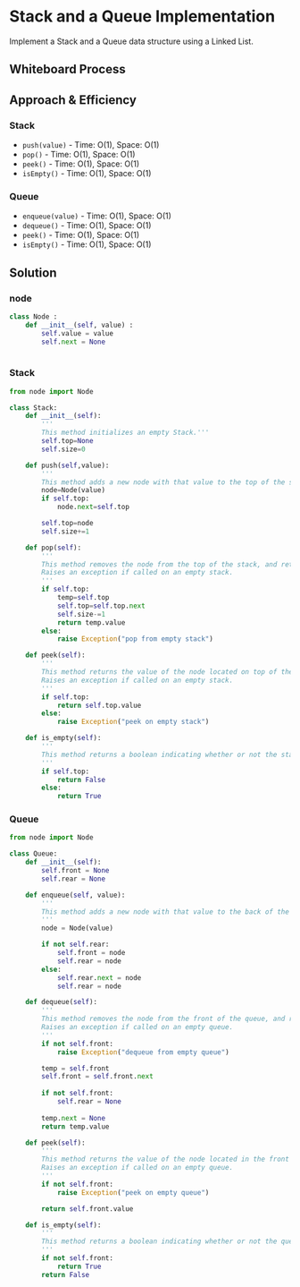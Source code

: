 # Stack and a Queue Implementation
<!-- Description of the challenge -->
Implement a Stack and a Queue data structure using a Linked List.

## Whiteboard Process
<!-- Embedded whiteboard image -->

## Approach & Efficiency
<!-- What approach did you take? Why? What is the Big O space/time for this approach? -->
### Stack

- `push(value)` - Time: O(1), Space: O(1)
- `pop()` - Time: O(1), Space: O(1)
- `peek()` - Time: O(1), Space: O(1)
- `isEmpty()` - Time: O(1), Space: O(1)

### Queue

- `enqueue(value)` - Time: O(1), Space: O(1)
- `dequeue()` - Time: O(1), Space: O(1)
- `peek()` - Time: O(1), Space: O(1)
- `isEmpty()` - Time: O(1), Space: O(1)

## Solution

<!-- Show how to run your code, and examples of it in action -->

### node

```python
class Node :
    def __init__(self, value) :
        self.value = value
        self.next = None
       
```

### Stack

```python
from node import Node

class Stack:
    def __init__(self):
        '''
        This method initializes an empty Stack.'''
        self.top=None
        self.size=0

    def push(self,value):
        '''
        This method adds a new node with that value to the top of the stack with an O(1) Time performance.'''
        node=Node(value)
        if self.top:
            node.next=self.top

        self.top=node
        self.size+=1

    def pop(self):
        '''
        This method removes the node from the top of the stack, and returns the node’s value.
        Raises an exception if called on an empty stack.
        '''
        if self.top:
            temp=self.top
            self.top=self.top.next
            self.size-=1
            return temp.value
        else:
            raise Exception("pop from empty stack")

    def peek(self):
        '''
        This method returns the value of the node located on top of the stack, without removing it from the stack.
        Raises an exception if called on an empty stack.
        '''
        if self.top:
            return self.top.value
        else:
            raise Exception("peek on empty stack")

    def is_empty(self):
        '''
        This method returns a boolean indicating whether or not the stack is empty.
        '''
        if self.top:
            return False
        else:
            return True

```

### Queue

```python
from node import Node

class Queue:
    def __init__(self):
        self.front = None
        self.rear = None

    def enqueue(self, value):
        '''
        This method adds a new node with that value to the back of the queue with an O(1) Time performance.     
        '''
        node = Node(value)

        if not self.rear:
            self.front = node
            self.rear = node
        else:
            self.rear.next = node
            self.rear = node

    def dequeue(self):
        '''
        This method removes the node from the front of the queue, and returns the node’s value.
        Raises an exception if called on an empty queue.
        '''
        if not self.front:
            raise Exception("dequeue from empty queue")

        temp = self.front
        self.front = self.front.next
        
        if not self.front:
            self.rear = None
        
        temp.next = None
        return temp.value

    def peek(self):
        '''
        This method returns the value of the node located in the front of the queue, without removing it from the queue.
        Raises an exception if called on an empty queue.
        '''
        if not self.front:
            raise Exception("peek on empty queue")

        return self.front.value  

    def is_empty(self):
        '''
        This method returns a boolean indicating whether or not the queue is empty.
        '''
        if not self.front:
            return True
        return False
```
